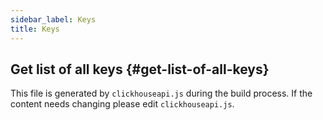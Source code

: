 ```yaml
---
sidebar_label: Keys
title: Keys
---
```


## Get list of all keys {#get-list-of-all-keys}

This file is generated by `clickhouseapi.js` during the build process.  If the
content needs changing please edit `clickhouseapi.js`.
